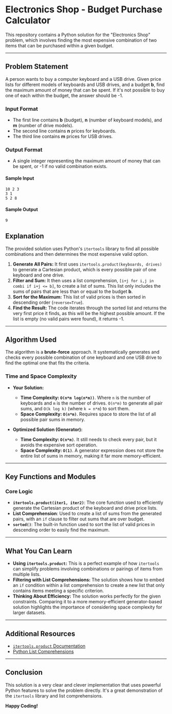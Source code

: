 # Electronics Shop - Budget Purchase Calculator

This repository contains a Python solution for the "Electronics Shop" problem, which involves finding the most expensive combination of two items that can be purchased within a given budget.

---

## Problem Statement

A person wants to buy a computer keyboard and a USB drive. Given price lists for different models of keyboards and USB drives, and a budget **b**, find the maximum amount of money that can be spent. If it's not possible to buy one of each within the budget, the answer should be -1.

### Input Format
- The first line contains **b** (budget), **n** (number of keyboard models), and **m** (number of drive models).
- The second line contains **n** prices for keyboards.
- The third line contains **m** prices for USB drives.

### Output Format
- A single integer representing the maximum amount of money that can be spent, or -1 if no valid combination exists.

#### Sample Input

```
10 2 3
3 1
5 2 8
```

#### Sample Output

```
9
```

## Explanation

The provided solution uses Python's `itertools` library to find all possible combinations and then determines the most expensive valid option.

1.  **Generate All Pairs:** It first uses `itertools.product(keyboards, drives)` to generate a Cartesian product, which is every possible pair of one keyboard and one drive.
2.  **Filter and Sum:** It then uses a list comprehension, `[i+j for i,j in combi if i+j <= b]`, to create a list of sums. This list only includes the sums of pairs that are less than or equal to the budget **b**.
3.  **Sort for the Maximum:** This list of valid prices is then sorted in descending order (`reverse=True`).
4.  **Find the Result:** The code iterates through the sorted list and returns the very first price it finds, as this will be the highest possible amount. If the list is empty (no valid pairs were found), it returns -1.

---
## Algorithm Used

The algorithm is a **brute-force** approach. It systematically generates and checks every possible combination of one keyboard and one USB drive to find the optimal one that fits the criteria.

### Time and Space Complexity

* **Your Solution:**
    * **Time Complexity: `O(n*m log(n*m))`**. Where `n` is the number of keyboards and `m` is the number of drives. `O(n*m)` to generate all pair sums, and `O(k log k)` (where `k = n*m`) to sort them.
    * **Space Complexity: `O(n*m)`**. Requires space to store the list of all possible pair sums in memory.

* **Optimized Solution (Generator):**
    * **Time Complexity: `O(n*m)`**. It still needs to check every pair, but it avoids the expensive sort operation.
    * **Space Complexity: `O(1)`**. A generator expression does not store the entire list of sums in memory, making it far more memory-efficient.

---
## Key Functions and Modules

### Core Logic
-   **`itertools.product(iter1, iter2)`**: The core function used to efficiently generate the Cartesian product of the keyboard and drive price lists.
-   **List Comprehension**: Used to create a list of sums from the generated pairs, with an `if` clause to filter out sums that are over budget.
-   **`sorted()`**: The built-in function used to sort the list of valid prices in descending order to easily find the maximum.

---

## What You Can Learn

-   **Using `itertools.product`:** This is a perfect example of how `itertools` can simplify problems involving combinations or pairings of items from multiple lists.
-   **Filtering with List Comprehensions:** The solution shows how to embed an `if` condition within a list comprehension to create a new list that only contains items meeting a specific criterion.
-   **Thinking About Efficiency:** The solution works perfectly for the given constraints. Comparing it to a more memory-efficient generator-based solution highlights the importance of considering space complexity for larger datasets.

---

## Additional Resources

-   [`itertools.product` Documentation](https://docs.python.org/3/library/itertools.html#itertools.product)
-   [Python List Comprehensions](https://docs.python.org/3/tutorial/datastructures.html#list-comprehensions)

---

## Conclusion

This solution is a very clear and clever implementation that uses powerful Python features to solve the problem directly. It's a great demonstration of the `itertools` library and list comprehensions.

**Happy Coding!**
